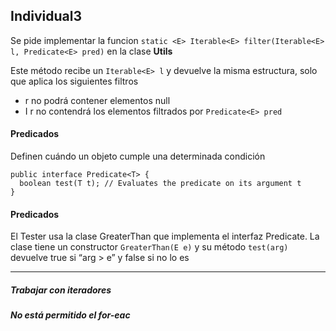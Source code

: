 ## Individual3

Se pide implementar la funcion `static <E> Iterable<E> filter(Iterable<E> l, Predicate<E> pred)` en la clase **Utils**

Este método recibe un `Iterable<E> l` y devuelve la misma estructura, solo que aplica los siguientes filtros
 - r no podrá contener elementos null
 - I r no contendrá los elementos filtrados por `Predicate<E> pred`

#### Predicados

Definen cuándo un objeto cumple una determinada condición

~~~~
public interface Predicate<T> {
  boolean test(T t); // Evaluates the predicate on its argument t
}
~~~~


#### Predicados

El Tester usa la clase GreaterThan que implementa el interfaz Predicate. La clase tiene un constructor `GreaterThan(E e)` y su método `test(arg)` 
devuelve true si “arg > e” y false si no lo es

---
##### Trabajar con iteradores
##### No está permitido el for-eac
